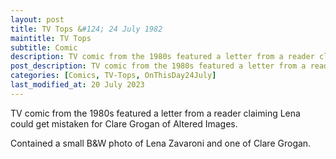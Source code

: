 ```yaml
---
layout: post
title: TV Tops &#124; 24 July 1982
maintitle: TV Tops
subtitle: Comic
description: TV comic from the 1980s featured a letter from a reader claiming Lena could get mistaken for Clare Grogan of Altered Images. Contained a small B&W photo of Lena and also of Clare.
post_description: TV comic from the 1980s featured a letter from a reader claiming Lena could get mistaken for Clare Grogan of Altered Images. Contained a small B&W photo of Lena and also of Clare.
categories: [Comics, TV-Tops, OnThisDay24July]
last_modified_at: 20 July 2023
---
```


TV comic from the 1980s featured a letter from a reader claiming Lena could get mistaken for Clare Grogan of Altered Images.

Contained a small B&W photo of Lena Zavaroni and one of Clare Grogan.

